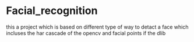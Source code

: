 # Facial_recognition
this a project which is based on different type of way to detact  a face which incluses the har cascade of the opencv and facial points if the dlib 
